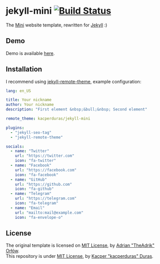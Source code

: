 # jekyll-mini [![Build Status](https://travis-ci.org/kacperduras/jekyll-mini.svg?branch=master)](https://travis-ci.org/kacperduras/jekyll-mini)

The [Mini](https://github.com/TheAdrik/Mini) website template, rewritten for [Jekyll](https://github.com/jekyll/jekyll) :)

## Demo
Demo is available [here](https://kacperduras.github.io/jekyll-mini/).

## Installation

I recommend using [jekyll-remote-theme](https://github.com/benbalter/jekyll-remote-theme), example configuration:
```yaml
lang: en_US

title: Your nickname
author: Your nickname
description: "First element &nbsp;&bull;&nbsp; Second element"

remote_theme: kacperduras/jekyll-mini

plugins:
  - "jekyll-seo-tag"
  - "jekyll-remote-theme"

socials:
  - name: "Twitter"
    url: "https://twitter.com"
    icon: "fa-twitter"
  - name: "Facebook"
    url: "https://facebook.com"
    icon: "fa-facebook"
  - name: "GitHub"
    url: "https://github.com"
    icon: "fa-github"
  - name: "Telegram"
    url: "https://telegram.com"
    icon: "fa-telegram"
  - name: "Email"
    url: "mailto:mail@example.com"
    icon: "fa-envelope-o"
```

## License
The original template is licensed on [MIT License](https://github.com/TheAdrik/Mini/blob/master/LICENSE), by [Adrian "TheAdrik" Orłów](https://github.com/TheAdrik/).  
This repository is under [MIT License](LICENSE), by [Kacper "kacperduras" Duras](https://github.com/kacperduras/).
